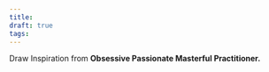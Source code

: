 ```yaml
---
title: 
draft: true
tags:
---
```

 Draw Inspiration from **Obsessive Passionate Masterful Practitioner.**
 

